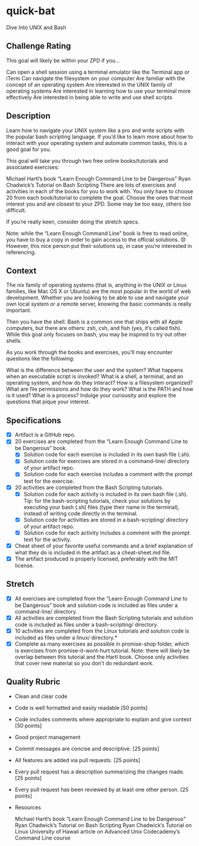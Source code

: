 # quick-bat
Dive Into UNIX and Bash

## Challenge Rating
  This goal will likely be within your ZPD if you…

  Can open a shell session using a terminal emulator like the Terminal app or iTerm
  Can navigate the filesystem on your computer
  Are familiar with the concept of an operating system
  Are interested in the UNIX family of operating systems
  Are interested in learning how to use your terminal more effectively
  Are interested in being able to write and use shell scripts

## Description
  Learn how to navigate your UNIX system like a pro and write scripts with the popular bash scripting language. If you’d like to learn more about how to interact with your operating system and automate common tasks, this is a good goal for you.

  This goal will take you through two free online books/tutorials and associated exercises:

  Michael Hartl’s book “Learn Enough Command Line to be Dangerous”
  Ryan Chadwick’s Tutorial on Bash Scripting
  There are lots of exercises and activities in each of the books for you to work with. You only have to choose 20 from each book/tutorial to complete the goal. Choose the ones that most interest you and are closest to your ZPD. Some may be too easy, others too difficult.

  If you’re really keen, consider doing the stretch specs.

  Note: while the “Learn Enough Command Line” book is free to read online, you have to buy a copy in order to gain access to the official solutions. 😞 However, this nice person put their solutions up, in case you’re interested in referencing.

## Context
  The nix family of operating systems (that is, anything in the UNIX or Linux families, like Mac OS X or Ubuntu) are the most popular in the world of web development. Whether you are looking to be able to use and navigate your own local system or a remote server, knowing the basic commands is really important.

  Then you have the shell. Bash is a common one that ships with all Apple computers, but there are others: zsh, csh, and fish (yes, it’s called fish). While this goal only focuses on bash, you may be inspired to try out other shells.

  As you work through the books and exercises, you’ll may encounter questions like the following:

  What is the difference between the user and the system?
  What happens when an executable script is invoked?
  What is a shell, a terminal, and an operating system, and how do they interact?
  How is a filesystem organized?
  What are file permissions and how do they work?
  What is the PATH and how is it used?
  What is a process?
  Indulge your curiousity and explore the questions that pique your interest.

## Specifications
  - [X] Artifact is a GitHub repo.
  - [X] 20 exercises are completed from the “Learn Enough Command Line to be Dangerous” book.
    - [X] Solution code for each exercise is included in its own bash file (.sh).
    - [X] Solution code for exercises are stored in a command-line/ directory of your artifact repo.
    - [X] Solution code for each exercise includes a comment with the prompt text for the exercise.
  - [X] 20 activities are completed from the Bash Scripting tutorials.
    - [X] Solution code for each activity is included in its own bash file (.sh). Tip: for the bash-scripting tutorials, check your solutions by executing your bash (.sh) files (type their name in the terminal), instead of writing code directly in the terminal.
    - [X] Solution code for activities are stored in a bash-scripting/ directory of your artifact repo.
    - [X] Solution code for each activity includes a comment with the prompt text for the activity.
  - [X] Cheat sheet of your favorite useful commands and a brief explanation of what they do is included in the artifact as a cheat-sheet.md file.
  - [X] The artifact produced is properly licensed, preferably with the MIT license.

## Stretch
 - [X] All exercises are completed from the “Learn Enough Command Line to be Dangerous” book and solution code is included as files under a command-line/ directory.
 - [X] All activities are completed from the Bash Scripting tutorials and solution code is included as files under a bash-scripting/ directory.
 - [X] 10 activities are completed from the Linux tutorials and solution code is included as files under a linux/ directory.*
 - [X] Complete as many exercises as possible in promise-shop folder, which is exercises from promise-it-wont-hurt tutorial.
 Note: there will likely be overlap between this tutorial and the Hartl book. Choose only activities that cover new material so you don’t do redundant work.

## Quality Rubric
- Clean and clear code

- Code is well formatted and easily readable [50 points]
- Code includes comments where appropriate to explain and give context [50 points]
- Good project management

- Commit messages are concise and descriptive. [25 points]
- All features are added via pull requests. [25 points]
- Every pull request has a description summarizing the changes made. [25 points]
- Every pull request has been reviewed by at least one other person. [25 points]
- Resources

  Michael Hartl’s book “Learn Enough Command Line to be Dangerous”
  Ryan Chadwick’s Tutorial on Bash Scripting
  Ryan Chadwick’s Tutorial on Linux
  University of Hawaii article on Advanced Unix
  Codecademy’s Command Line course

<!-- LICENSE -->
[mit-license]: https://opensource.org/licenses/MIT
